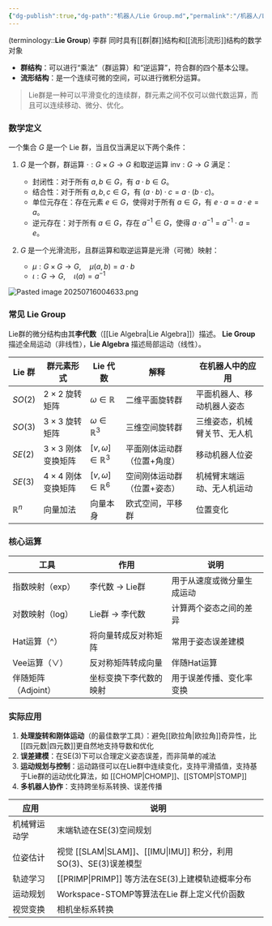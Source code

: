 ```yaml
---
{"dg-publish":true,"dg-path":"机器人/Lie Group.md","permalink":"/机器人/Lie Group/","dgPassFrontmatter":true,"noteIcon":"","created":"2025-08-02T10:36:28.400+08:00","updated":"2025-08-02T10:36:28.400+08:00"}
---
```



(terminology::**Lie Group**)  李群
同时具有[[群\|群]]结构和[[流形\|流形]]结构的数学对象
- **群结构**：可以进行“乘法”（群运算）和“逆运算”，符合群的四个基本公理。
- **流形结构**：是一个连续可微的空间，可以进行微积分运算。

> Lie群是一种可以平滑变化的连续群，群元素之间不仅可以做代数运算，而且可以连续移动、微分、优化。





### 数学定义
一个集合 $G$ 是一个 Lie 群，当且仅当满足以下两个条件：
1. $G$ 是一个群，群运算 $\cdot : G \times G \to G$ 和取逆运算 $\text{inv}: G \to G$ 满足：
   * 封闭性：对于所有 $a, b \in G$，有 $a \cdot b \in G$。
   * 结合性：对于所有 $a, b, c \in G$，有 $(a \cdot b) \cdot c = a \cdot (b \cdot c)$。
   * 单位元存在：存在元素 $e \in G$，使得对于所有 $a \in G$，有 $e \cdot a = a \cdot e = a$。
   * 逆元存在：对于所有 $a \in G$，存在 $a^{-1} \in G$，使得 $a \cdot a^{-1} = a^{-1} \cdot a = e$。




2. $G$ 是一个光滑流形，且群运算和取逆运算是光滑（可微）映射：
   * $\mu : G \times G \to G, \quad \mu(a, b) = a \cdot b$
   * $\iota : G \to G, \quad \iota(a) = a^{-1}$

![Pasted image 20250716004633.png](/img/user/Photo%20Resources/Pasted%20image%2020250716004633.png)


### 常见 Lie Group
Lie群的微分结构由其**李代数**（[[Lie Algebra\|Lie Algebra]]）描述。
**Lie Group** 描述全局运动（非线性），**Lie Algebra** 描述局部运动（线性）。


| Lie 群          | 群元素形式               | Lie 代数                         | 解释             | 在机器人中的应用       |
| -------------- | ------------------- | ------------------------------ | -------------- | -------------- |
| $SO(2)$        | $2 \times 2$ 旋转矩阵   | $\omega \in \mathbb{R}$        | 二维平面旋转群        | 平面机器人、移动机器人姿态  |
| $SO(3)$        | $3 \times 3$ 旋转矩阵   | $\omega \in \mathbb{R}^3$      | 三维空间旋转群        | 三维姿态，机械臂关节、无人机 |
| $SE(2)$        | $3 \times 3$ 刚体变换矩阵 | $[v, \omega] \in \mathbb{R}^3$ | 平面刚体运动群（位置+角度） | 移动机器人位姿        |
| $SE(3)$        | $4 \times 4$ 刚体变换矩阵 | $[v, \omega] \in \mathbb{R}^6$ | 空间刚体运动群（位置+姿态） | 机械臂末端运动、无人机运动  |
| $\mathbb{R}^n$ | 向量加法                | 向量本身                           | 欧式空间，平移群       | 位置变化           |


### 核心运算

| 工具            | 作用          | 说明            |
| ------------- | ----------- | ------------- |
| 指数映射（exp）     | 李代数 → Lie群  | 用于从速度或微分量生成运动 |
| 对数映射（log）     | Lie群 → 李代数  | 计算两个姿态之间的差异   |
| Hat运算（^）      | 将向量转成反对称矩阵  | 常用于姿态误差建模     |
| Vee运算（∨）      | 反对称矩阵转成向量   | 伴随Hat运算       |
| 伴随矩阵（Adjoint） | 坐标变换下李代数的映射 | 用于误差传播、变化率变换  |

### 实际应用
1. **处理旋转和刚体运动**（的最佳数学工具）：避免[[欧拉角\|欧拉角]]奇异性，比[[四元数\|四元数]]更自然地支持导数和优化
2. **误差建模**：在SE(3)下可以合理定义姿态误差，而非简单的减法
3. **运动规划与控制**：运动路径可以在Lie群中连续变化，支持平滑插值，支持基于Lie群的运动优化算法，如 [[CHOMP\|CHOMP]]、[[STOMP\|STOMP]]
4. **多机器人协作**：支持跨坐标系转换、误差传播

| 应用     | 说明                                       |
| ------ | ---------------------------------------- |
| 机械臂运动学 | 末端轨迹在SE(3)空间规划                           |
| 位姿估计   | 视觉 [[SLAM\|SLAM]]、[[IMU\|IMU]] 积分，利用SO(3)、SE(3)误差模型 |
| 轨迹学习   | [[PRIMP\|PRIMP]] 等方法在SE(3)上建模轨迹概率分布             |
| 运动规划   | Workspace-STOMP等算法在Lie 群上定义代价函数          |
| 视觉变换   | 相机坐标系转换                                  |

